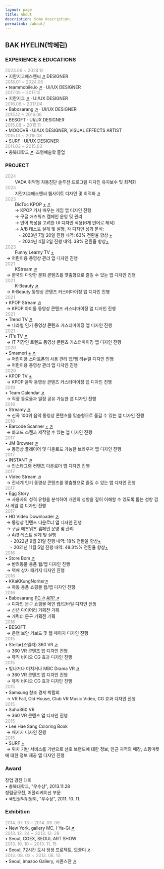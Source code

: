 ```yaml
---
layout: page
title: About
description: Some description.
permalink: /about/
---
```


<!-- <img itemprop="image" class="img-rounded" src="#" alt="jamy"> -->
## BAK HYELIN(박혜린) 

### EXPERIENCE & EDUCATIONS
<span style="color: #969696;"> 2024.06 ~ 2024.12 </span>  
• 지란지교에스앤씨 <a href="https://www.jiransnc.com" target="_blank">↗</a> DESIGNER  
<span style="color: #969696;"> 2018.01 ~ 2024.06 </span>  
• teammobile.io <a href="https://www.teammobile.io/" target="_blank">↗</a> · UI/UX DESIGNER  
<span style="color: #969696;"> 2017.05 ~ 2017.12 </span>  
• 지란지교 <a href="https://www.jiran.com/" target="_blank">↗</a> · UI/UX DESIGNER  
<span style="color: #969696;">2016.06 ~ 2017.04</span>  
• Babosarang <a href="http://www.babosarang.co.kr/" target="_blank">↗</a> · UI/UX DESIGNER  
<span style="color: #969696;">2015.12 ~ 2016.06</span>  
• BESOFT · UI/UX DESIGNER  
<span style="color: #969696;">2015.08 ~ 2015.11</span>  
• MOOOVR · UI/UX DESIGNER, VISUAL EFFECTS ARTIST  
<span style="color: #969696;">2015.01 ~ 2015.08</span>  
• SURF · UI/UX DESIGNER  
<span style="color: #969696;">2011.03 ~ 2015.03</span>  
• 충북대학교 <a href="https://www.cbnu.ac.kr/www/index.do" target="_blank">↗</a>· 조형예술학 졸업  

### PROJECT
<span style="color: #969696;"> 2024 </span>      
&nbsp;&nbsp;&nbsp;&nbsp;&nbsp;&nbsp;&nbsp; VADA 취약점 자동진단 솔루션 프로그램 디자인 유지보수 및 최적화  
<span style="color: #969696;"> 2024 </span>      
&nbsp;&nbsp;&nbsp;&nbsp;&nbsp;&nbsp;&nbsp; 지란지교에스앤씨 웹사이트 디자인 및 최적화 <a href="https://www.jiransnc.com" target="_blank">↗</a>  
<span style="color: #969696;"> 2023 </span>        
&nbsp;&nbsp;&nbsp;&nbsp;&nbsp;&nbsp;&nbsp; DicToc KPOP [+](../kpoplyricsgame/) <a href="https://play.google.com/store/search?q=dictoc&c=apps" target="_blank">↗</a>  
&nbsp;&nbsp;&nbsp;&nbsp;&nbsp;&nbsp;&nbsp;&nbsp;→ KPOP 가사 배우는 게임 앱 디자인 진행  
&nbsp;&nbsp;&nbsp;&nbsp;&nbsp;&nbsp;&nbsp;&nbsp;→ 구글 애즈워즈 캠페인 운영 및 관리  
&nbsp;&nbsp;&nbsp;&nbsp;&nbsp;&nbsp;&nbsp;&nbsp;→ 언어 특성을 고려한 UI 디자인 적용(6개 언어로 제작)  
&nbsp;&nbsp;&nbsp;&nbsp;&nbsp;&nbsp;&nbsp;&nbsp;→ A/B 테스트 설계 및 실행, 각 디자인 성과 분석:  
&nbsp;&nbsp;&nbsp;&nbsp;&nbsp;&nbsp;&nbsp;&nbsp; &nbsp;<span style="color: #969696;"> • </span> 2023년 7월 20일 진행 내역: 63% 전환율 향상 [+](,./ab-kpoplyricsgame-230724/)  
&nbsp;&nbsp;&nbsp;&nbsp;&nbsp;&nbsp;&nbsp;&nbsp; &nbsp;<span style="color: #969696;"> • </span> 2024년 4월 2일 진행 내역: 38% 전환율 향상[+](../ab-kpoplyricsgame-240402/)  
<span style="color: #969696;"> 2023 </span>  
&nbsp;&nbsp;&nbsp;&nbsp;&nbsp;&nbsp;&nbsp; Funny Learny TV [+](../funnylearnytv/)  
&nbsp;→ 어린이용 동영상 관리 앱 디자인 진행  
<span style="color: #969696;"> 2021 </span>  
&nbsp;&nbsp;&nbsp;&nbsp;&nbsp;&nbsp;&nbsp; KStream <a href="https://play.google.com/store/apps/details?id=io.tm.k.stream" target="_blank">↗</a>  
&nbsp;→ 한국의 다양한 문화 콘텐츠를 맞춤형으로 즐길 수 있는 앱 디자인 진행  
<span style="color: #969696;"> 2021 </span>  
&nbsp;&nbsp;&nbsp;&nbsp;&nbsp;&nbsp;&nbsp; K-Beauty <a href="https://play.google.com/store/apps/details?id=io.tm.kbeauty.tv" target="_blank">↗</a>  
&nbsp;→ K-Beauty 동영상 콘텐츠 커스터마이징 앱 디자인 진행  
<span style="color: #969696;"> 2021 </span>  
• KPOP Stream <a href="https://play.google.com/store/apps/details?id=io.tm.kpop.stream" target="_blank">↗</a>  
&nbsp;→ KPOP 아이돌 동영상 콘텐츠 커스터마이징 앱 디자인 진행  
<span style="color: #969696;"> 2021 </span>  
• Trend TV <a href="https://play.google.com/store/apps/details?id=io.tm.stream.in" target="_blank">↗</a>  
&nbsp;→ 나라별 인기 동영상 콘텐츠 커스터마이징 앱 디자인 진행  
<span style="color: #969696;"> 2021 </span>   
• IT’s TV <a href="https://play.google.com/store/apps/details?id=io.tm.its.tv" target="_blank">↗</a>  
&nbsp;→ IT 직장인 트렌드 동영상 콘텐츠 커스터마이징 앱 디자인 진행   
<span style="color: #969696;"> 2020 </span>   
• Smamori [+](../kidsvideoapp/) <a href="https://smamori.jp/" target="_blank">↗</a>  
&nbsp;→ 어린이용 스마트폰의 사용 관리 앱/웹 리뉴얼 디자인 진행  
&nbsp;→ 어린이용 동영상 관리 앱 디자인 진행  
<span style="color: #969696;"> 2020 </span>  
• KPOP TV [+](../icon-kpop/)  
&nbsp;→ KPOP 음악 동영상 콘텐츠 커스터마이징 앱 디자인 진행   
<span style="color: #969696;"> 2019 </span>   
• Team Calendar <a href="https://play.google.com/store/apps/details?id=io.jmobile.tm.calendar" target="_blank">↗</a>  
&nbsp;→ 직장 동료들과 일정 공유 가능한 앱 디자인 진행  
<span style="color: #969696;"> 2018 </span>  
• Streamy <a href="https://play.google.com/store/apps/details?id=com.fms.streamy" target="_blank">↗</a>  
&nbsp;→ 신곡 100위 음악 동영상 콘텐츠를 맞춤형으로 즐길 수 있는 앱 디자인 진행  
<span style="color: #969696;"> 2018 </span>  
•  Barcode Scanner [+](../barcode_scanner/) [↗](https://play.google.com/store/apps/details?id=io.jmobile.jmscanner)  
&nbsp;→ 바코드 스캔과 제작할 수 있는 앱 디자인 진행  
<span style="color: #969696;"> 2017 </span>  
•  JM Browser <a href="https://play.google.com/store/apps/details?id=io.jmobile.browser" target="_blank">↗</a>  
&nbsp;→ 동영상 플레이어 및 다운로드 가능한 브라우저 앱 디자인 진행  
<span style="color: #969696;"> 2017 </span>  
• INSTANT <a href="https://play.google.com/store/apps/details?id=io.jmobile.instant" target="_blank">↗</a>  
&nbsp;→ 인스타그램 컨텐츠 다운로더 앱 디자인 진행  
<span style="color: #969696;"> 2017 </span>  
• Video Stream <a href="https://play.google.com/store/apps/details?id=io.jmobile.video.browser" target="_blank">↗</a>  
&nbsp;→ 전세계 인기 동영상 콘텐츠를 맞춤형으로 즐길 수 있는 앱 디자인 진행  
<span style="color: #969696;"> 2017 </span>  
• Egg Story  
&nbsp;→ 사용자의 성격 유형을 분석하여 개인의 성향을 깊이 이해할 수 있도록 돕는 성향 검사 게임 앱 디자인 진행  
<span style="color: #969696;"> 2017 </span>  
• HD Video Downloader <a href="https://play.google.com/store/apps/details?id=com.ne.hdv">↗</a>  
&nbsp;→ 동영상 컨텐츠 다운로더 앱 디자인 진행  
&nbsp;→ 구글 애즈워즈 캠페인 운영 및 관리  
&nbsp;→ A/B 테스트 설계 및 실행  
&nbsp; &nbsp;<span style="color: #969696;"> • </span> 2022년 9월 21일 진행 내역: 18% 전환율 향상[+](../ab-hdvd-220921/)  
&nbsp; &nbsp;<span style="color: #969696;"> • </span>  2021년 11월 5일 진행 내역: 48.3%% 전환율 향상[+](../ab-hdvd-211105/)  
<span style="color: #969696;"> 2016 </span>  
•  Store Bom <a href="https://www.behance.net/gallery/51348153/Shopping-mall-APP-UI" target="_blank">↗</a>  
&nbsp;→ 반려동물 용품 웹/앱 디자인 진행  
&nbsp;→ 택배 상자 패키지 디자인 진행  
<span style="color: #969696;"> 2016 </span>  
•  KKaKKungNoriter<a href="http://kkakkungnoriter.com/" target="_blank">↗</a>  
&nbsp;→ 아동 용품 쇼핑몰 웹/앱 디자인 진행  
<span style="color: #969696;"> 2016 </span>  
•  Babosarang <a href="https://www.behance.net/gallery/51124513/Main_Web(PC)-UI" target="_blank">PC ↗</a> <a href="https://www.behance.net/gallery/51583461/Shopping-mall-APP-UI(Babosarang)" target="_blank">APP ↗</a>  
&nbsp;→ 디자인 문구 쇼핑몰 메인 웹/모바일 디자인 진행  
&nbsp;→ 신년 다이어리 기획전 기획  
&nbsp;→ 캐릭터 문구 기획전 기획  
<span style="color: #969696;"> 2016 </span>   
•  BESOFT  
&nbsp;→ 은행 보안 키보드 및 웹 페이지 디자인 진행  
<span style="color: #969696;"> 2015 </span>  
•  Stellar(스텔라) 360 VR [↗](https://www.youtube.com/watch?v=gvORWNSsGak)  
&nbsp;→ 360 VR 콘텐츠 앱 디자인 진행  
&nbsp;→ 뮤직 비디오 CG 효과 디자인 진행   
<span style="color: #969696;"> 2015 </span>  
•  빛나거나 미치거나 MBC Drama VR [↗](https://www.youtube.com/watch?v=7Eo8ddIhUnE)  
&nbsp;→ 360 VR 콘텐츠 앱 디자인 진행  
&nbsp;→ 뮤직 비디오 CG 효과 디자인 진행  
<span style="color: #969696;"> 2015 </span>  
•  Samsung 창조 경제 박람회  
&nbsp;→ VR Fall, Old House, Club VR Music Video, CG 효과 디자인 진행  
<span style="color: #969696;"> 2015 </span>  
• Suho360 VR  
&nbsp;→ 360 VR 콘텐츠 앱 디자인 진행  
<span style="color: #969696;"> 2015 </span>  
• Lee Hae Sang Coloring Book  
&nbsp;→ 패키지 디자인 진행  
<span style="color: #969696;"> 2015 </span>  
• SURF [+](../marshmello/)  
&nbsp;→ 위치 기반 서비스를 기반으로 선호 브랜드에 대한 정보, 인근 지역의 매장, 쇼핑마켓에 대한 정보 제공 앱 디자인 진행  

### Award
창업 경진 대회   
• 충북대학교, "우수상", 2013.11.28  
청렴공모전, 어플리케이션 부문  
• 국민권익위원회, "우수상", 2011. 10. 11.  

### Exhibition
<span style="color: #969696;">2014. 07. 13 ~ 2014. 08. 06</span>  
•  New York, gallery MC, I-Ya-Gi <a href="http://www.gallerymc.org/h/i-ya-gi-that-connote-you-and-me/" target="_blank">↗</a>  
<span style="color: #969696;">2013. 12. 24 ~ 2013. 12. 29</span>  
•  Seoul, COEX, SEOUL ART SHOW  
<span style="color: #969696;">2013. 10. 10 ~ 2013. 11. 15</span>  
•  Seoul, 72시간 도시 생생 프로젝트, 모즐디 <a href="https://www.lafent.com/inews/news_view.html?news_id=110411" target="_blank">↗</a>  
<span style="color: #969696;">2013. 08. 02 ~ 2013. 08. 10</span>  
•  Seoul, imazoo Gallery, 시퀀스전 <a href="http://www.imazoo.com/index.htm" target="_blank">↗</a>  
